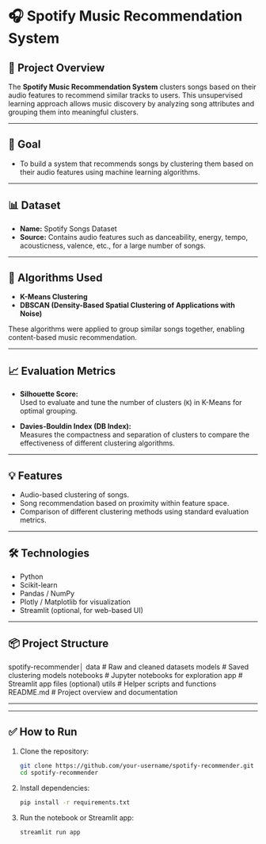 # 🎧 Spotify Music Recommendation System

## 🚀 Project Overview

The **Spotify Music Recommendation System** clusters songs based on their audio features to recommend similar tracks to users. This unsupervised learning approach allows music discovery by analyzing song attributes and grouping them into meaningful clusters.

---

## 🎯 Goal

- To build a system that recommends songs by clustering them based on their audio features using machine learning algorithms.

---

## 📊 Dataset

- **Name:** Spotify Songs Dataset  
- **Source:** Contains audio features such as danceability, energy, tempo, acousticness, valence, etc., for a large number of songs.

---

## 🧠 Algorithms Used

- **K-Means Clustering**
- **DBSCAN (Density-Based Spatial Clustering of Applications with Noise)**

These algorithms were applied to group similar songs together, enabling content-based music recommendation.

---

## 📈 Evaluation Metrics

- **Silhouette Score:**  
  Used to evaluate and tune the number of clusters (`K`) in K-Means for optimal grouping.

- **Davies-Bouldin Index (DB Index):**  
  Measures the compactness and separation of clusters to compare the effectiveness of different clustering algorithms.

---

## 💡 Features

- Audio-based clustering of songs.
- Song recommendation based on proximity within feature space.
- Comparison of different clustering methods using standard evaluation metrics.

---

## 🛠️ Technologies

- Python
- Scikit-learn
- Pandas / NumPy
- Plotly / Matplotlib for visualization
- Streamlit (optional, for web-based UI)

---

## 📦 Project Structure

spotify-recommender│
data # Raw and cleaned datasets
models # Saved clustering models
notebooks # Jupyter notebooks for exploration
app # Streamlit app files (optional)
utils # Helper scripts and functions
README.md # Project overview and documentation

---


---

## ✅ How to Run

1. Clone the repository:
   ```bash
   git clone https://github.com/your-username/spotify-recommender.git
   cd spotify-recommender
2. Install dependencies:
    ```bash
   pip install -r requirements.txt

4. Run the notebook or Streamlit app:
    ```bash
    streamlit run app

